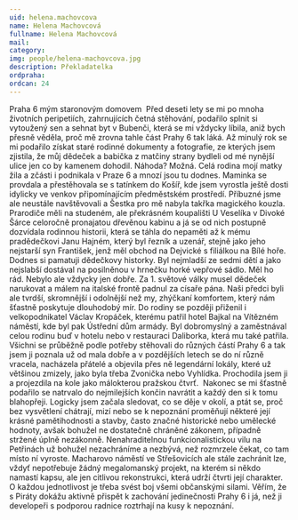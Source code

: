 ```yaml
---
uid: helena.machovcova
name: Helena Machovcová
fullname: Helena Machovcová
mail: 
category: 
img: people/helena-machovcova.jpg
description: Překladatelka
ordpraha: 
ordcan: 24
---
```

Praha 6 mým staronovým domovem  Před deseti lety se mi po mnoha životních peripetiích, zahrnujících četná stěhování, podařilo splnit si vytoužený sen a sehnat byt v Bubenči, která se mi vždycky líbila, aniž bych přesně věděla, proč mě zrovna tahle část Prahy 6 tak láká. Až minulý rok se mi podařilo získat staré rodinné dokumenty a fotografie, ze kterých jsem zjistila, že můj dědeček a babička z matčiny strany bydleli od mé nynější ulice jen co by kamenem dohodil. Náhoda? Možná. Celá rodina mojí matky žila a zčásti i podnikala v Praze 6 a mnozí jsou tu dodnes. Maminka se provdala a přestěhovala se s tatínkem do Košíř, kde jsem vyrostla ještě dosti idylicky ve venkov připomínajícím předměstském prostředí. Příbuzné jsme ale neustále navštěvovali a Šestka pro mě nabyla takřka magického kouzla. Prarodiče měli na studeném, ale překrásném koupališti U Veselíka v Divoké Šárce celoročně pronajatou dřevěnou kabinu a já se od nich postupně dozvídala rodinnou historii, která se táhla do nepaměti až k mému pradědečkovi Janu Hajném, který byl řezník a uzenář, stejně jako jeho nejstarší syn František, jenž měl obchod na Dejvické s filiálkou na Bílé hoře. Dodnes si pamatuji dědečkovy historky. Byl nejmladší ze sedmi dětí a jako nejslabší dostával na posilněnou v hrnečku horké vepřové sádlo. Měl ho rád. Nebylo ale vždycky jen dobře. Za 1. světové války musel dědeček narukovat a málem na italské frontě padnul za císaře pána. Naši předci byli ale tvrdší, skromnější i odolnější než my, zhýčkaní komfortem, který nám šťastně poskytuje dlouhodobý mír. Do rodiny se později přiženil i velkopodnikatel Václav Kropáček, kterému patřil hotel Bajkal na Vítězném náměstí, kde byl pak Ústřední dům armády. Byl dobromyslný a zaměstnával celou rodinu buď v hotelu nebo v restauraci Daliborka, která mu také patřila. Všichni se průběžně podle potřeby stěhovali do různých částí Prahy 6 a tak jsem ji poznala už od mala dobře a v pozdějších letech se do ní různě vracela, nacházela přátelé a objevila přes ně legendární lokály, které už většinou zmizely, jako byla třeba Zvonička nebo Vyhlídka. Prochodila jsem ji a projezdila na kole jako málokterou pražskou čtvrť.  Nakonec se mi šťastně podařilo se natrvalo do nejmilejších končin navrátit a každý den si k tomu blahopřeji. Logicky jsem začala sledovat, co se děje v okolí, a ptát se, proč bez vysvětlení chátrají, mizí nebo se k nepoznání proměňují některé její krásné pamětihodnosti a stavby, často značné historické nebo umělecké hodnoty, avšak bohužel ne dostatečně chráněné zákonem, případně stržené úplně nezákonně. Nenahraditelnou funkcionalistickou vilu na Petřinách už bohužel nezachráníme a nezbývá, než rozmrzele čekat, co tam místo ní vyroste. Macharovo náměstí ve Střešovicích ale stále zachránit lze, vždyť nepotřebuje žádný megalomanský projekt, na kterém si někdo namastí kapsu, ale jen citlivou rekonstrukci, která udrží čtvrti její charakter. O každou jednotlivost je třeba svést boj všemi občanskými silami. Věřím, že s Piráty dokážu aktivně přispět k zachování jedinečnosti Prahy 6 i já, než ji developeři s podporou radnice roztrhají na kusy k nepoznání.



